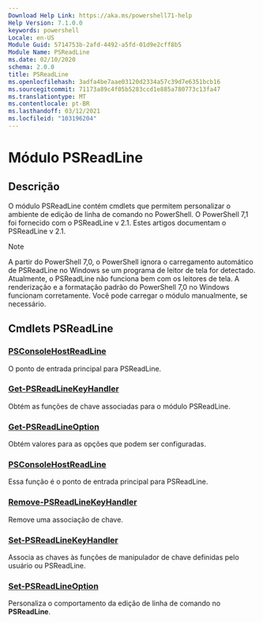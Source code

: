 ```yaml
---
Download Help Link: https://aka.ms/powershell71-help
Help Version: 7.1.0.0
keywords: powershell
Locale: en-US
Module Guid: 5714753b-2afd-4492-a5fd-01d9e2cff8b5
Module Name: PSReadLine
ms.date: 02/10/2020
schema: 2.0.0
title: PSReadLine
ms.openlocfilehash: 3adfa4be7aae03120d2334a57c39d7e6351bcb16
ms.sourcegitcommit: 71173a89c4f05b5283ccd1e885a780773c13fa47
ms.translationtype: MT
ms.contentlocale: pt-BR
ms.lasthandoff: 03/12/2021
ms.locfileid: "103196204"
---
```

# Módulo PSReadLine

## Descrição

O módulo PSReadLine contém cmdlets que permitem personalizar o ambiente de edição de linha de comando no PowerShell. O PowerShell 7,1 foi fornecido com o PSReadLine v 2.1. Estes artigos documentam o PSReadLine v 2.1.

> [!NOTE]
> A partir do PowerShell 7,0, o PowerShell ignora o carregamento automático de PSReadLine no Windows se um programa de leitor de tela for detectado. Atualmente, o PSReadLine não funciona bem com os leitores de tela. A renderização e a formatação padrão do PowerShell 7,0 no Windows funcionam corretamente. Você pode carregar o módulo manualmente, se necessário.

## Cmdlets PSReadLine

### [PSConsoleHostReadLine](PSConsoleHostReadLine.md)
O ponto de entrada principal para PSReadLine.

### [Get-PSReadLineKeyHandler](Get-PSReadLineKeyHandler.md)
Obtém as funções de chave associadas para o módulo PSReadLine.

### [Get-PSReadLineOption](Get-PSReadLineOption.md)
Obtém valores para as opções que podem ser configuradas.

### [PSConsoleHostReadLine](PSConsoleHostReadLine.md)
Essa função é o ponto de entrada principal para PSReadLine.

### [Remove-PSReadLineKeyHandler](Remove-PSReadLineKeyHandler.md)
Remove uma associação de chave.

### [Set-PSReadLineKeyHandler](Set-PSReadLineKeyHandler.md)
Associa as chaves às funções de manipulador de chave definidas pelo usuário ou PSReadLine.

### [Set-PSReadLineOption](Set-PSReadLineOption.md)
Personaliza o comportamento da edição de linha de comando no **PSReadLine**.

